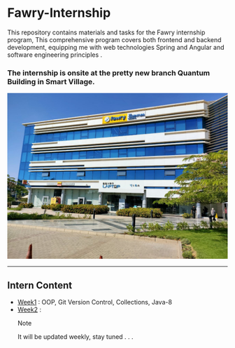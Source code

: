 # Fawry-Internship

This repository contains materials and tasks for the Fawry internship program, This comprehensive program covers both frontend and backend development, equipping me with web technologies Spring and Angular and software engineering principles .

### The internship is onsite at the pretty new branch Quantum Building in Smart Village.

![building image](./images/build.jpg)

---

## Intern Content

- [Week1](Week1) : OOP, Git Version Control, Collections, Java-8
- [Week2](Week2) :
  > [!NOTE]
  > It will be updated weekly, stay tuned . . .
